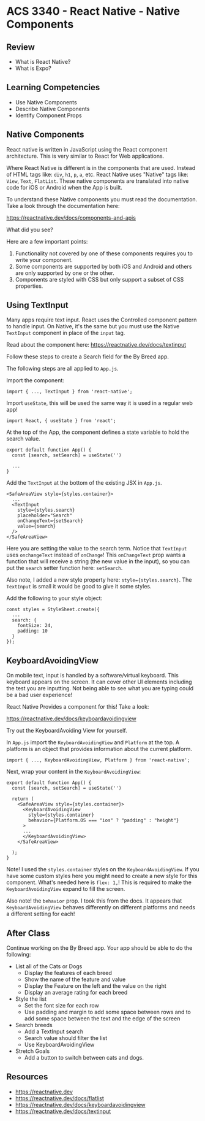 # ACS 3340 - React Native - Native Components

<!-- > -->

## Review 

<!-- > -->

- What is React Native?
- What is Expo?

<!-- > -->

## Learning Competencies 

- Use Native Components
- Describe Native Components
- Identify Component Props

<!-- > -->

## Native Components 

<!-- > -->

React native is written in JavaScript using the React component architecture. This is very similar to React for Web applications. 

<!-- > -->

Where React Native is different is in the components that are used. Instead of HTML tags like: `div`, `h1`, `p`, `a`, etc. React Native uses "Native" tags like: `View`, `Text`, `FlatList`. These native components are translated into native code for iOS or Android when the App is built. 

<!-- > -->

To understand these Native components you must read the documentation. Take a look through the documentation here: 

https://reactnative.dev/docs/components-and-apis

<!-- > -->

What did you see? 

<!-- > -->

Here are a few important points: 

1. Functionality not covered by one of these components requires you to write your component.
2. Some components are supported by both iOS and Android and others are only supported by one or the other.  
3. Components are styled with CSS but only support a subset of CSS properties.  

<!-- > -->

## Using TextInput

<!-- > -->

Many apps require text input. React uses the Controlled component pattern to handle input. On Native, it's the same but you must use the Native `TextInput` component in place of the `input` tag. 

Read about the component here: https://reactnative.dev/docs/textinput

<!-- > -->

Follow these steps to create a Search field for the By Breed app. 

The following steps are all applied to `App.js`.

<!-- > -->

Import the component: 

```JS
import { ..., TextInput } from 'react-native';
```

<!-- > -->

Import `useState`, this will be used the same way it is used in a regular web app!

```JS
import React, { useState } from 'react';
```

<!-- > -->

At the top of the App, the component defines a state variable to hold the search value. 

```JS
export default function App() {
  const [search, setSearch] = useState('')

  ...
}
```

<!-- > -->

Add the `TextInput` at the bottom of the existing JSX in `App.js`. 

```JS
<SafeAreaView style={styles.container}>
  ...
  <TextInput 
    style={styles.search}
    placeholder="Search"
    onChangeText={setSearch}
    value={search}
  />
</SafeAreaView>
```

<!-- > -->

Here you are setting the value to the search term. Notice that `TextInput` uses `onchangeText` instead of `onChange`! This `onChangeText` prop wants a function that will receive a string (the new value in the input), so you can put the `search` setter function here: `setSearch`.

<!-- > -->

Also note, I added a new style property here: `style={styles.search}`. The `TextInput` is small it would be good to give it some styles.

<!-- > -->

Add the following to your style object: 

```JS
const styles = StyleSheet.create({
  ...
  search: {
    fontSize: 24,
    padding: 10
  }
});
```

<!-- > -->

## KeyboardAvoidingView

<!-- > -->

On mobile text, input is handled by a software/virtual keyboard. This keyboard appears on the screen. It can cover other UI elements including the test you are inputting. Not being able to see what you are typing could be a bad user experience! 

<!-- > -->

React Native Provides a component for this! Take a look: 

https://reactnative.dev/docs/keyboardavoidingview

<!-- > -->

Try out the KeyboardAvoiding View for yourself. 

In `App.js` import the `KeyboardAvoidingView` and `Platform` at the top. A platform is an object that provides information about the current platform. 

```JS
import { ..., KeyboardAvoidingView, Platform } from 'react-native';
```

<!-- > -->

Next, wrap your content in the `KeyboardAvoidingView`: 

```JS
export default function App() {
  const [search, setSearch] = useState('')

  return (
    <SafeAreaView style={styles.container}>
      <KeyboardAvoidingView 
        style={styles.container}
        behavior={Platform.OS === "ios" ? "padding" : "height"}
      >
      ...
      </KeyboardAvoidingView>
    </SafeAreaView>
    
  );
}
```

<!-- > -->

Note! I used the `styles.container` styles on the `KeyboardAvoidingView`. If you have some custom styles here you might need to create a new style for this component. What's needed here is `flex: 1,`! This is required to make the `KeyboardAvoidingView` expand to fill the screen.

<!-- > -->

Also note! the `behavior` prop. I took this from the docs. It appears that `KeyboardAvoidingView` behaves differently on different platforms and needs a different setting for each! 

<!-- > -->

## After Class 

<!-- > -->

Continue working on the By Breed app. Your app should be able to do the following: 

- List all of the Cats or Dogs
  - Display the features of each breed
  - Show the name of the feature and value
  - Display the Feature on the left and the value on the right
  - Display an average rating for each breed
- Style the list
  - Set the font size for each row
  - Use padding and margin to add some space between rows and to add some space between the text and the edge of the screen
- Search breeds
  - Add a TextInput search
  - Search value should filter the list
  - Use KeyboardAvoidingView
- Stretch Goals 
  - Add a button to switch between cats and dogs. 

<!-- > -->

## Resources 

- https://reactnative.dev
- https://reactnative.dev/docs/flatlist
- https://reactnative.dev/docs/keyboardavoidingview
- https://reactnative.dev/docs/textinput
